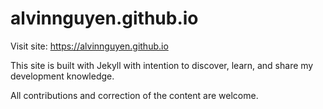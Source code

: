 # alvinnguyen.github.io

Visit site: https://alvinnguyen.github.io

This site is built with Jekyll with intention to discover, learn, and share my development knowledge.

All contributions and correction of the content are welcome.
